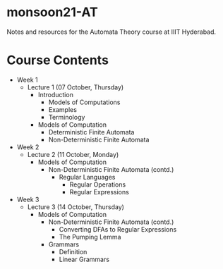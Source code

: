 # monsoon21-AT
Notes and resources for the Automata Theory course at IIIT Hyderabad.

# Course Contents
* Week 1
    - Lecture 1 (07 October, Thursday)
        - Introduction
            - Models of Computations
            - Examples
            - Terminology
        - Models of Computation
            - Deterministic Finite Automata
            - Non-Deterministic Finite Automata
* Week 2
    - Lecture 2 (11 October, Monday)
        - Models of Computation
            - Non-Deterministic Finite Automata (contd.)
                - Regular Languages
                    - Regular Operations
                    - Regular Expressions
* Week 3
    - Lecture 3 (14 October, Thursday)
        - Models of Computation
            - Non-Deterministic Finite Automata (contd.)
                - Converting DFAs to Regular Expressions
                - The Pumping Lemma
            - Grammars
                - Definition
                - Linear Grammars
